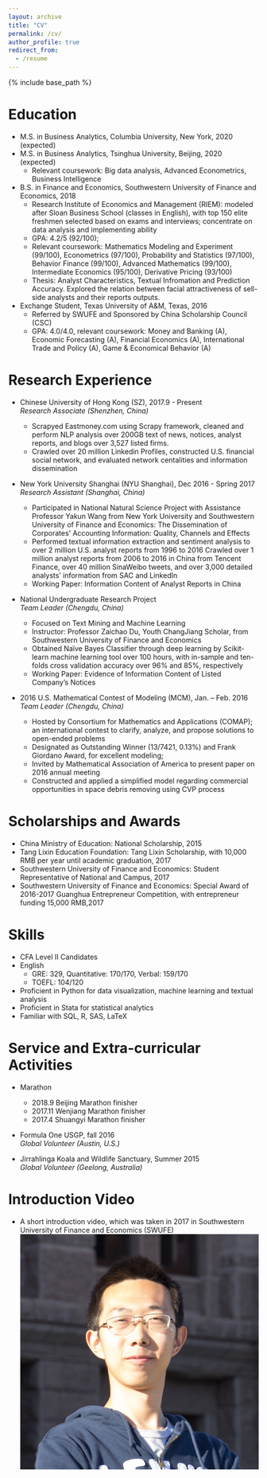 ```yaml
---
layout: archive
title: "CV"
permalink: /cv/
author_profile: true
redirect_from:
  - /resume
---
```


{% include base_path %}

Education
======
* M.S. in Business Analytics, Columbia University, New York, 2020 (expected)
* M.S. in Business Analytics, Tsinghua University, Beijing, 2020 (expected)
  * Relevant coursework: Big data analysis, Advanced Econometrics, Business Intelligence
* B.S. in Finance and Economics, Southwestern University of Finance and Economics, 2018
  * Research Institute of Economics and Management (RIEM): modeled after Sloan Business School (classes in English), with top 150 elite freshmen selected based on exams and interviews; concentrate on data analysis and implementing ability
  * GPA: 4.2/5 (92/100); 
  * Relevant coursework: Mathematics Modeling and Experiment (99/100), Econometrics (97/100), Probability and Statistics (97/100), Behavior Finance (99/100), Advanced Mathematics (99/100), Intermediate Economics (95/100), Derivative Pricing (93/100)
  * Thesis: Analyst Characteristics, Textual Infromation and Prediction Accuracy. Explored the relation between facial attractiveness of sell-side analysts and their reports outputs. 
* Exchange Student, Texas University of A&M, Texas, 2016
  * Referred by SWUFE and Sponsored by China Scholarship Council (CSC)
  * GPA: 4.0/4.0, relevant coursework: Money and Banking (A), Economic Forecasting (A), Financial Economics (A), International Trade and Policy (A), Game & Economical Behavior (A)


Research Experience
======
* Chinese University of Hong Kong (SZ), 2017.9 - Present  
  *Research Associate (Shenzhen, China)*  
  * Scrapyed Eastmoney.com using Scrapy framework, cleaned and perform NLP analysis over 200GB text of news, notices, analyst reports, and blogs over 3,527 listed firms. 
  * Crawled over 20 million Linkedin Profiles, constructed U.S. financial social network, and evaluated network centalities and information dissemination 

* New York University Shanghai (NYU Shanghai), Dec 2016 - Spring 2017  
  *Research Assistant (Shanghai, China)* 
  * Participated in National Natural Science Project with Assistance Professor Yakun Wang from New York University and Southwestern University of Finance and Economics: The Dissemination of Corporates’ Accounting Information: Quality, Channels and Effects
  * Performed textual information extraction and sentiment analysis to over 2 million U.S. analyst reports from 1996 to 2016 Crawled over 1 million analyst reports from 2006 to 2016 in China from Tencent Finance, over 40 million SinaWeibo tweets, and over 3,000 detailed analysts’ information from SAC and LinkedIn
  * Working Paper: Information Content of Analyst Reports in China

* National Undergraduate Research Project  
  *Team Leader (Chengdu, China)*
  * Focused on Text Mining and Machine Learning
  * Instructor: Professor Zaichao Du, Youth ChangJiang Scholar, from Southwestern University of Finance and Economics
  * Obtained Naïve Bayes Classifier through deep learning by Scikit-learn machine learning tool over 100 hours, with in-sample and ten-folds cross validation accuracy over 96% and 85%, respectively
  * Working Paper: Evidence of Information Content of Listed Company’s Notices

* 2016 U.S. Mathematical Contest of Modeling (MCM), Jan. – Feb. 2016  
  *Team Leader (Chengdu, China)*
  * Hosted by Consortium for Mathematics and Applications (COMAP); an international contest to
clarify, analyze, and propose solutions to open-ended problems
  * Designated as Outstanding Winner (13/7421, 0.13%) and Frank Giordano Award, for excellent
modeling; 
  * Invited by Mathematical Association of America to present paper on 2016 annual meeting
  * Constructed and applied a simplified model regarding commercial opportunities in space debris
removing using CVP process


Scholarships and Awards
======
* China Ministry of Education: National Scholarship, 2015
* Tang Lixin Education Foundation: Tang Lixin Scholarship, with 10,000 RMB per year until academic graduation, 2017
* Southwestern University of Finance and Economics: Student Representative of National and Campus, 2017
* Southwestern University of Finance and Economics: Special Award of 2016-2017 Guanghua Entrepreneur Competition, with entrepreneur funding 15,000 RMB,2017


Skills
======
* CFA Level II Candidates 
* English
  * GRE: 329, Quantitative: 170/170, Verbal: 159/170
  * TOEFL: 104/120
* Proficient in Python for data visualization, machine learning and textual analysis
* Proficient in Stata for statistical analytics
* Familiar with SQL, R, SAS, LaTeX
  

Service and Extra-curricular Activities
======
* Marathon  
  * 2018.9 Beijing Marathon finisher
  * 2017.11 Wenjiang Marathon finisher
  * 2017.4 Shuangyi Marathon finisher

* Formula One USGP, fall 2016  
  *Global Volunteer (Austin, U.S.)*

* Jirrahlinga Koala and Wildlife Sanctuary, Summer 2015   
  *Global Volunteer (Geelong, Australia)*


Introduction Video 
======
* A short introduction video, which was taken in 2017 in Southwestern University of Finance and Economics (SWUFE)
[![Youtube](/images/profile.png)](https://youtu.be/rcUfz-vTPn0)


